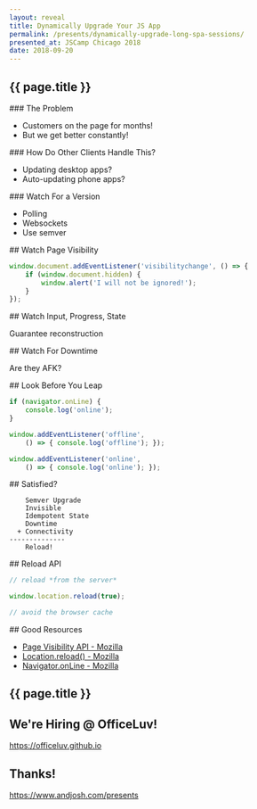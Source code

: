```yaml
---
layout: reveal
title: Dynamically Upgrade Your JS App
permalink: /presents/dynamically-upgrade-long-spa-sessions/
presented_at: JSCamp Chicago 2018
date: 2018-09-20
---
```


<section data-markdown data-background-image="https://media.giphy.com/media/uBQNLeszLtiNO/giphy-downsized.gif">

# {{ page.title }}

</section>
<section data-markdown>
### The Problem

- Customers on the page for months!
- But we get better constantly!
</section>
<section data-markdown>
### How Do Other Clients Handle This?

- Updating desktop apps?
- Auto-updating phone apps?
</section>
<section data-markdown>
### Watch For a Version

- Polling
- Websockets
- Use semver
</section>
<section data-markdown>
## Watch Page Visibility

```js
window.document.addEventListener('visibilitychange', () => {
    if (window.document.hidden) {
        window.alert('I will not be ignored!');
    }
});
```
</section>
<section data-markdown>
## Watch Input, Progress, State

Guarantee reconstruction
</section>
<section data-markdown>
## Watch For Downtime

Are they AFK?
</section>
<section data-markdown>
## Look Before You Leap

```js
if (navigator.onLine) {
    console.log('online');
}

window.addEventListener('offline',
    () => { console.log('offline'); });

window.addEventListener('online',
    () => { console.log('online'); });
```
</section>
<section data-markdown>
## Satisfied?

```
    Semver Upgrade
    Invisible
    Idempotent State
    Downtime
  + Connectivity
--------------
    Reload!
```
</section>
<section data-markdown data-background-image="https://media.giphy.com/media/r2MkQEOe7niGk/giphy-downsized.gif">
</section>
<section data-markdown>
## Reload API

```js
// reload *from the server*

window.location.reload(true);

// avoid the browser cache
```
</section>
<section data-markdown>
## Good Resources

- [Page Visibility API - Mozilla](https://developer.mozilla.org/en-US/docs/Web/API/Page_Visibility_API)
- [Location.reload() - Mozilla](https://developer.mozilla.org/en-US/docs/Web/API/Location/reload)
- [Navigator.onLine - Mozilla](https://developer.mozilla.org/en-US/docs/Web/API/NavigatorOnLine/onLine)
</section>
<section data-markdown data-background-image="https://media.giphy.com/media/r2MkQEOe7niGk/giphy-downsized.gif">

# {{ page.title }}

</section>
<section data-markdown>

## We're Hiring @ OfficeLuv!

https://officeluv.github.io

</section>
<section data-markdown>

## Thanks!

https://www.andjosh.com/presents

</section>
